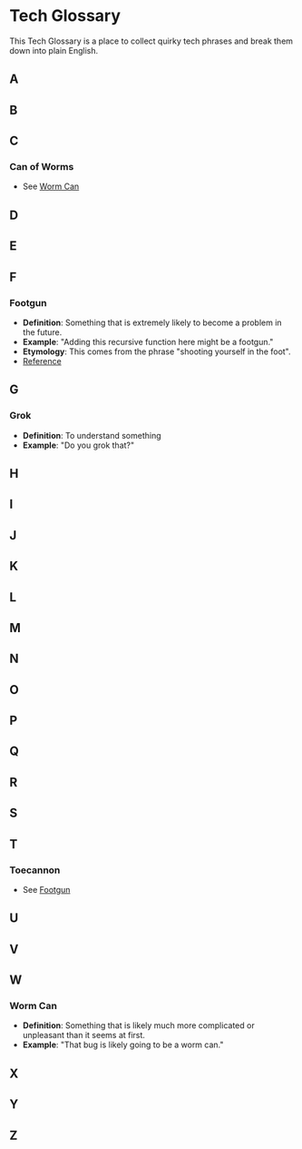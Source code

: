 # Tech Glossary

This Tech Glossary is a place to collect quirky tech phrases and break them down into plain English.

## A

## B

## C

### Can of Worms

- See [Worm Can](#worm-can)

## D

## E

## F

### Footgun

- **Definition**: Something that is extremely likely to become a problem in the future.
- **Example**: "Adding this recursive function here might be a footgun."
- **Etymology**: This comes from the phrase "shooting yourself in the foot".
- [Reference](https://x.com/forrestbrazeal/status/1451189473383890946)

## G

### Grok

- **Definition**: To understand something
- **Example**: "Do you grok that?"

## H

## I

## J

## K

## L

## M

## N

## O

## P

## Q

## R

## S

## T

### Toecannon

- See [Footgun](#footgun)

## U

## V

## W

### Worm Can

- **Definition**: Something that is likely much more complicated or unpleasant than it seems at first.
- **Example**: "That bug is likely going to be a worm can."

## X

## Y

## Z
